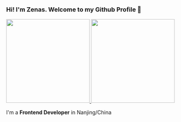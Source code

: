 ### Hi! I'm Zenas. Welcome to my Github Profile 👋

<a href="https://github.com/zenas-cp">
  <img height="225" src="https://github-readme-stats.vercel.app/api?username=zenas-cp&show_icons=true&theme=dark&include_all_commits=true&count_private=true"/>
  <img height="225" src="https://github-readme-stats.vercel.app/api/top-langs/?username=zenas-cp&theme=dark"/>
</a>

I'm a **Frontend Developer** in Nanjing/China


<!--
**zenas-cp/zenas-cp** is a ✨ _special_ ✨ repository because its `README.md` (this file) appears on your GitHub profile.

Here are some ideas to get you started:

- 🔭 I’m currently working on ...
- 🌱 I’m currently learning ...
- 👯 I’m looking to collaborate on ...
- 🤔 I’m looking for help with ...
- 💬 Ask me about ...
- 📫 How to reach me: ...
- 😄 Pronouns: ...
- ⚡ Fun fact: ...
-->
